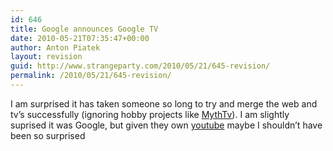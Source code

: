 ```yaml
---
id: 646
title: Google announces Google TV
date: 2010-05-21T07:35:47+00:00
author: Anton Piatek
layout: revision
guid: http://www.strangeparty.com/2010/05/21/645-revision/
permalink: /2010/05/21/645-revision/
---
```

I am surprised it has taken someone so long to try and merge the web and tv&#8217;s successfully (ignoring hobby projects like [MythTv](http://www.mythtv.org/)). I am slightly suprised it was Google, but given they own [youtube](http://www.youtube.com/) maybe I shouldn&#8217;t have been so surprised